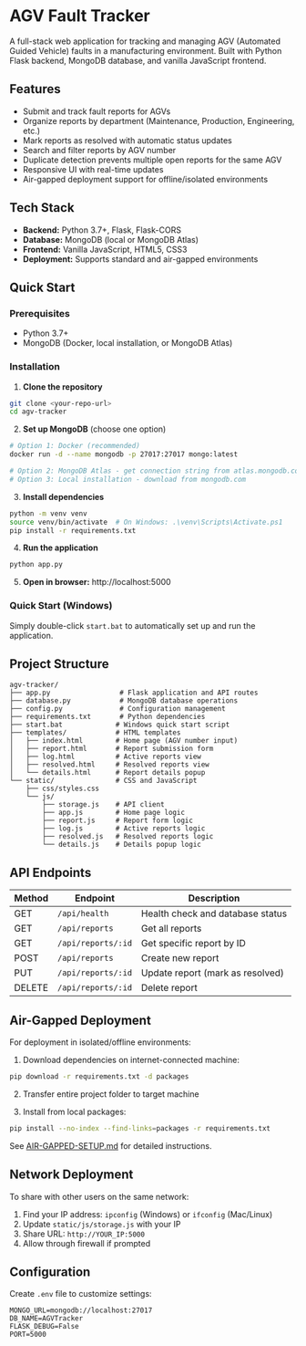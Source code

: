 # AGV Fault Tracker

A full-stack web application for tracking and managing AGV (Automated Guided Vehicle) faults in a manufacturing environment. Built with Python Flask backend, MongoDB database, and vanilla JavaScript frontend.

## Features

- Submit and track fault reports for AGVs
- Organize reports by department (Maintenance, Production, Engineering, etc.)
- Mark reports as resolved with automatic status updates
- Search and filter reports by AGV number
- Duplicate detection prevents multiple open reports for the same AGV
- Responsive UI with real-time updates
- Air-gapped deployment support for offline/isolated environments

## Tech Stack

- **Backend:** Python 3.7+, Flask, Flask-CORS
- **Database:** MongoDB (local or MongoDB Atlas)
- **Frontend:** Vanilla JavaScript, HTML5, CSS3
- **Deployment:** Supports standard and air-gapped environments

## Quick Start

### Prerequisites
- Python 3.7+
- MongoDB (Docker, local installation, or MongoDB Atlas)

### Installation

1. **Clone the repository**
```bash
git clone <your-repo-url>
cd agv-tracker
```

2. **Set up MongoDB** (choose one option)
```bash
# Option 1: Docker (recommended)
docker run -d --name mongodb -p 27017:27017 mongo:latest

# Option 2: MongoDB Atlas - get connection string from atlas.mongodb.com
# Option 3: Local installation - download from mongodb.com
```

3. **Install dependencies**
```bash
python -m venv venv
source venv/bin/activate  # On Windows: .\venv\Scripts\Activate.ps1
pip install -r requirements.txt
```

4. **Run the application**
```bash
python app.py
```

5. **Open in browser:** http://localhost:5000

### Quick Start (Windows)
Simply double-click `start.bat` to automatically set up and run the application.

## Project Structure

```
agv-tracker/
├── app.py                 # Flask application and API routes
├── database.py            # MongoDB database operations
├── config.py              # Configuration management
├── requirements.txt       # Python dependencies
├── start.bat             # Windows quick start script
├── templates/            # HTML templates
│   ├── index.html        # Home page (AGV number input)
│   ├── report.html       # Report submission form
│   ├── log.html          # Active reports view
│   ├── resolved.html     # Resolved reports view
│   └── details.html      # Report details popup
└── static/               # CSS and JavaScript
    ├── css/styles.css
    └── js/
        ├── storage.js    # API client
        ├── app.js        # Home page logic
        ├── report.js     # Report form logic
        ├── log.js        # Active reports logic
        ├── resolved.js   # Resolved reports logic
        └── details.js    # Details popup logic
```

## API Endpoints

| Method | Endpoint | Description |
|--------|----------|-------------|
| GET | `/api/health` | Health check and database status |
| GET | `/api/reports` | Get all reports |
| GET | `/api/reports/:id` | Get specific report by ID |
| POST | `/api/reports` | Create new report |
| PUT | `/api/reports/:id` | Update report (mark as resolved) |
| DELETE | `/api/reports/:id` | Delete report |

## Air-Gapped Deployment

For deployment in isolated/offline environments:

1. Download dependencies on internet-connected machine:
```bash
pip download -r requirements.txt -d packages
```

2. Transfer entire project folder to target machine

3. Install from local packages:
```bash
pip install --no-index --find-links=packages -r requirements.txt
```

See [AIR-GAPPED-SETUP.md](AIR-GAPPED-SETUP.md) for detailed instructions.

## Network Deployment

To share with other users on the same network:

1. Find your IP address: `ipconfig` (Windows) or `ifconfig` (Mac/Linux)
2. Update `static/js/storage.js` with your IP
3. Share URL: `http://YOUR_IP:5000`
4. Allow through firewall if prompted

## Configuration

Create `.env` file to customize settings:
```
MONGO_URL=mongodb://localhost:27017
DB_NAME=AGVTracker
FLASK_DEBUG=False
PORT=5000
```
